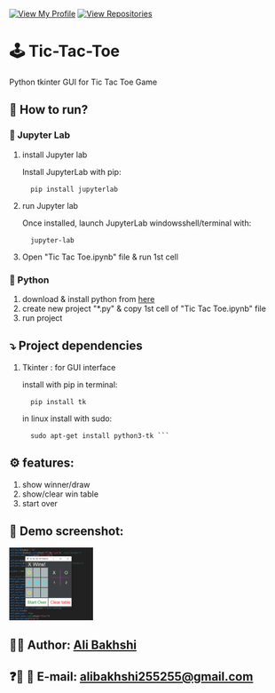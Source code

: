 [![View My Profile](https://img.shields.io/badge/View-My_Profile-blue?logo=GitHub)](https://github.com/bakhshiali)
[![View Repositories](https://img.shields.io/badge/View-My_Repositories-green?logo=GitHub)](https://github.com/bakhshiali?tab=repositories)
# 🕹️ Tic-Tac-Toe
  Python tkinter GUI for Tic Tac Toe Game
## 📜 How to run?
### 🧪 Jupyter Lab
  1) install Jupyter lab
  
      Install JupyterLab with pip:
      ```
        pip install jupyterlab
        ```
  2) run Jupyter lab
  
      Once installed, launch JupyterLab windowsshell/terminal with:
      ```
        jupyter-lab
        ```
  3) Open "Tic Tac Toe.ipynb" file & run 1st cell
  
### 🐍 Python 

  1) download & install python from [here](https://www.python.org/downloads/)
  2) create new project "*.py" & copy 1st cell of "Tic Tac Toe.ipynb" file
  3) run project

## ⤵️ Project dependencies
  1) Tkinter : for GUI interface
  
      install with pip in terminal:
      ```
        pip install tk
        ```
      in linux install with sudo:
      ```
        sudo apt-get install python3-tk ```
## ⚙️ features:
  1) show winner/draw
  2) show/clear win table
  3) start over

## 📸 Demo screenshot:

<img src='./TicTacToe.png' width=30% height=30%></img>

## 👨‍💻 Author: [Ali Bakhshi](https://github.com/bakhshiali)

## ❓🔔 📧 E-mail: alibakhshi255255@gmail.com
